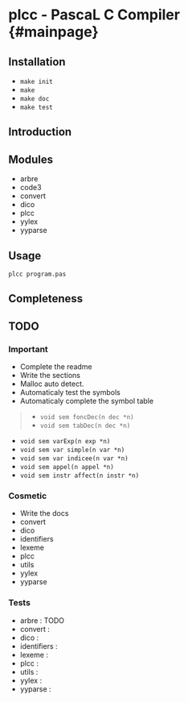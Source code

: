 plcc - PascaL C Compiler  {#mainpage}
====================
## Installation

+ `make init`
+ `make`
+ `make doc`
+ `make test`

## Introduction

## Modules
+ arbre
+ code3
+ convert
+ dico
+ plcc
+ yylex
+ yyparse

## Usage
`plcc program.pas`

## Completeness

## TODO

### Important 
+ Complete the readme
+ Write the sections
+ Malloc auto detect.
+ Automaticaly test the symbols
+ Automaticaly complete the symbol table
> + `void sem foncDec(n dec *n)`
> + `void sem tabDec(n dec *n)`
 + `void sem varExp(n exp *n)`
 + `void sem var simple(n var *n)`
 + `void sem var indicee(n var *n)`
 + `void sem appel(n appel *n)`
 + `void sem instr affect(n instr *n)`

### Cosmetic
+ Write the docs
 + convert
 + dico
 + identifiers
 + lexeme
 + plcc
 + utils
 + yylex
 + yyparse
 
### Tests
+ arbre : TODO
+ convert : 
+ dico :
+ identifiers :
+ lexeme :
+ plcc :
+ utils :
+ yylex :
+ yyparse :
